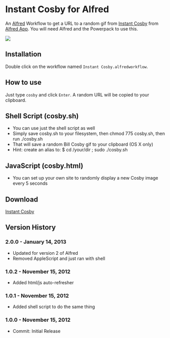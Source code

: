 # Instant Cosby for Alfred

An [Alfred](http://alfredapp.com/) Workflow to get a URL to a random gif from [Instant Cosby](http://instantcosby.com) from [Alfred App](http://alfredapp.com/). You will need Alfred and the Powerpack to use this.

<img src="http://www.instantcosby.com/img/015.gif" border="0" />

## Installation

Double click on the workflow named `Instant Cosby.alfredworkflow`.

## How to use

Just type `cosby` and click `Enter`. A random URL will be copied to your clipboard.


## Shell Script (cosby.sh)

* You can use just the shell script as well
* Simply save cosby.sh to your filesystem, then chmod 775 cosby.sh, then run ./cosby.sh
* That will save a random Bill Cosby gif to your clipboard (OS X only)
* Hint: create an alias to: $ cd /your/dir ; sudo ./cosby.sh

## JavaScript (cosby.html)

* You can set up your own site to randomly display a new Cosby image every 5 seconds


## Download

[Instant Cosby](https://github.com/phpfunk/alfred-instant-cosby/archive/v2.zip)


## Version History

### 2.0.0 - January 14, 2013
* Updated for version 2 of Alfred
* Removed AppleScript and just ran with shell

### 1.0.2 - November 15, 2012
* Added html/js auto-refresher

### 1.0.1 - November 15, 2012
* Added shell script to do the same thing

### 1.0.0 - November 15, 2012
* Commit: Initial Release